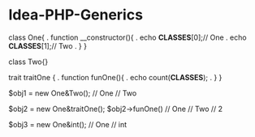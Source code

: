 # Idea-PHP-Generics


class One{
.   function __constructor(){
.       echo __CLASSES__[0];// One
.       echo __CLASSES__[1];// Two
.   }
}

class Two{}

trait traitOne {
.   function funOne(){
.      echo count(__CLASSES__);
.   }
}


$obj1 = new One&Two();
// One
// Two

$obj2 = new One&traitOne();
$obj2->funOne()
// One
// Two
// 2

$obj3 = new One&int();
// One
// int


